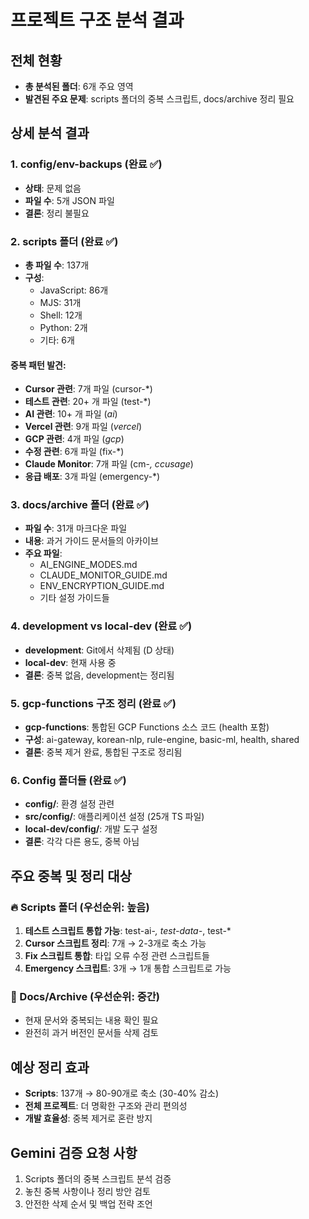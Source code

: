 # 프로젝트 구조 분석 결과

## 전체 현황
- **총 분석된 폴더**: 6개 주요 영역
- **발견된 주요 문제**: scripts 폴더의 중복 스크립트, docs/archive 정리 필요

## 상세 분석 결과

### 1. config/env-backups (완료 ✅)
- **상태**: 문제 없음
- **파일 수**: 5개 JSON 파일
- **결론**: 정리 불필요

### 2. scripts 폴더 (완료 ✅)
- **총 파일 수**: 137개
- **구성**:
  - JavaScript: 86개
  - MJS: 31개  
  - Shell: 12개
  - Python: 2개
  - 기타: 6개

#### 중복 패턴 발견:
- **Cursor 관련**: 7개 파일 (cursor-*)
- **테스트 관련**: 20+ 개 파일 (test-*)
- **AI 관련**: 10+ 개 파일 (*ai*)
- **Vercel 관련**: 9개 파일 (*vercel*)
- **GCP 관련**: 4개 파일 (*gcp*)
- **수정 관련**: 6개 파일 (fix-*)
- **Claude Monitor**: 7개 파일 (cm-*, ccusage*)
- **응급 배포**: 3개 파일 (emergency-*)

### 3. docs/archive 폴더 (완료 ✅)
- **파일 수**: 31개 마크다운 파일
- **내용**: 과거 가이드 문서들의 아카이브
- **주요 파일**: 
  - AI_ENGINE_MODES.md
  - CLAUDE_MONITOR_GUIDE.md
  - ENV_ENCRYPTION_GUIDE.md
  - 기타 설정 가이드들

### 4. development vs local-dev (완료 ✅)
- **development**: Git에서 삭제됨 (D 상태)
- **local-dev**: 현재 사용 중
- **결론**: 중복 없음, development는 정리됨

### 5. gcp-functions 구조 정리 (완료 ✅)
- **gcp-functions**: 통합된 GCP Functions 소스 코드 (health 포함)
- **구성**: ai-gateway, korean-nlp, rule-engine, basic-ml, health, shared
- **결론**: 중복 제거 완료, 통합된 구조로 정리됨

### 6. Config 폴더들 (완료 ✅)
- **config/**: 환경 설정 관련
- **src/config/**: 애플리케이션 설정 (25개 TS 파일)
- **local-dev/config/**: 개발 도구 설정
- **결론**: 각각 다른 용도, 중복 아님

## 주요 중복 및 정리 대상

### 🔥 Scripts 폴더 (우선순위: 높음)
1. **테스트 스크립트 통합 가능**: test-ai-*, test-data-*, test-*
2. **Cursor 스크립트 정리**: 7개 → 2-3개로 축소 가능
3. **Fix 스크립트 통합**: 타입 오류 수정 관련 스크립트들
4. **Emergency 스크립트**: 3개 → 1개 통합 스크립트로 가능

### 📁 Docs/Archive (우선순위: 중간)
- 현재 문서와 중복되는 내용 확인 필요
- 완전히 과거 버전인 문서들 삭제 검토

## 예상 정리 효과
- **Scripts**: 137개 → 80-90개로 축소 (30-40% 감소)
- **전체 프로젝트**: 더 명확한 구조와 관리 편의성
- **개발 효율성**: 중복 제거로 혼란 방지

## Gemini 검증 요청 사항
1. Scripts 폴더의 중복 스크립트 분석 검증
2. 놓친 중복 사항이나 정리 방안 검토
3. 안전한 삭제 순서 및 백업 전략 조언